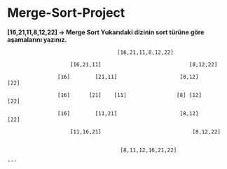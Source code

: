 # Merge-Sort-Project

**[16,21,11,8,12,22] -> Merge Sort
Yukarıdaki dizinin sort türüne göre aşamalarını yazınız.**

```
                                   [16,21,11,8,12,22]

                    [16,21,11]                            [8,12,22]

                [16]        [21,11]                    [8,12]      [22]

                [16]      [21]    [11]                [8] [12]     [22]

                [16]        [11,21]                    [8,12]      [22]

                    [11,16,21]                             [8,12,22]


                                    [8,11,12,16,21,22]
                                    
'''

